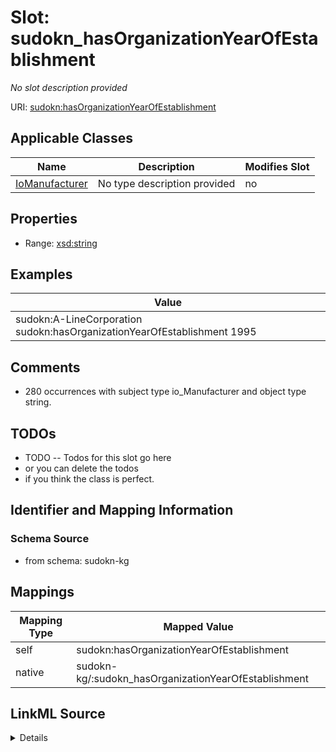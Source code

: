 

# Slot: sudokn_hasOrganizationYearOfEstablishment


_No slot description provided_





URI: [sudokn:hasOrganizationYearOfEstablishment](http://asu.edu/semantics/SUDOKN/hasOrganizationYearOfEstablishment)



<!-- no inheritance hierarchy -->





## Applicable Classes

| Name | Description | Modifies Slot |
| --- | --- | --- |
| [IoManufacturer](../classes/IoManufacturer.md) | No type description provided |  no  |







## Properties

* Range: [xsd:string](http://www.w3.org/2001/XMLSchema#string)






## Examples

| Value |
| --- |
| sudokn:A-LineCorporation sudokn:hasOrganizationYearOfEstablishment 1995 |

## Comments

* 280 occurrences with subject type io_Manufacturer and object type string.

## TODOs

* TODO -- Todos for this slot go here
* or you can delete the todos
* if you think the class is perfect.

## Identifier and Mapping Information







### Schema Source


* from schema: sudokn-kg




## Mappings

| Mapping Type | Mapped Value |
| ---  | ---  |
| self | sudokn:hasOrganizationYearOfEstablishment |
| native | sudokn-kg/:sudokn_hasOrganizationYearOfEstablishment |




## LinkML Source

<details>
```yaml
name: sudokn_hasOrganizationYearOfEstablishment
description: No slot description provided
todos:
- TODO -- Todos for this slot go here
- or you can delete the todos
- if you think the class is perfect.
comments:
- 280 occurrences with subject type io_Manufacturer and object type string.
examples:
- value: sudokn:A-LineCorporation sudokn:hasOrganizationYearOfEstablishment 1995
from_schema: sudokn-kg
rank: 1000
slot_uri: sudokn:hasOrganizationYearOfEstablishment
alias: sudokn_hasOrganizationYearOfEstablishment
domain_of:
- io_Manufacturer
range: string

```
</details>